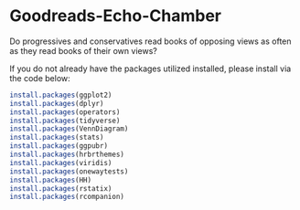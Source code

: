 # Goodreads-Echo-Chamber
Do progressives and conservatives read books of opposing views as often as they read books of their own views?

If you do not already have the packages utilized installed, please install via the code below:

```R
install.packages(ggplot2)
install.packages(dplyr)
install.packages(operators)
install.packages(tidyverse)
install.packages(VennDiagram)
install.packages(stats)
install.packages(ggpubr)
install.packages(hrbrthemes)
install.packages(viridis)
install.packages(onewaytests)
install.packages(HH)
install.packages(rstatix)
install.packages(rcompanion)
```
